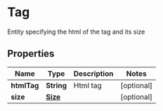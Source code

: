 

# Tag

Entity specifying the html of the tag and its size

## Properties

Name | Type | Description | Notes
------------ | ------------- | ------------- | -------------
**htmlTag** | **String** | Html tag |  [optional]
**size** | [**Size**](Size.md) |  |  [optional]



